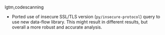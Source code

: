 lgtm,codescanning
* Ported use of insecure SSL/TLS version (`py/insecure-protocol`) query to use new data-flow library. This might result in different results, but overall a more robust and accurate analysis.
